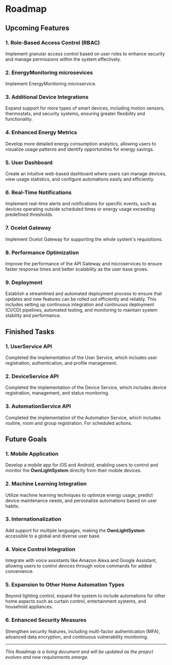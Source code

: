 # Roadmap

## Upcoming Features

### 1. Role-Based Access Control (RBAC)

Implement granular access control based on user roles to enhance security and manage permissions within the system effectively.

### 2. EnergyMonitoring microsevices

Implement EnergyMonitoring microservice.

### 3. Additional Device Integrations

Expand support for more types of smart devices, including motion sensors, thermostats, and security systems, ensuring greater flexibility and functionality.

### 4. Enhanced Energy Metrics

Develop more detailed energy consumption analytics, allowing users to visualize usage patterns and identify opportunities for energy savings.

### 5. User Dashboard

Create an intuitive web-based dashboard where users can manage devices, view usage statistics, and configure automations easily and efficiently.

### 6. Real-Time Notifications

Implement real-time alerts and notifications for specific events, such as devices operating outside scheduled times or energy usage exceeding predefined thresholds.

### 7. Ocelot Gateway

Implement Ocelot Gateway for supporting the whole system's requisitions.

### 8. Performance Optimization

Improve the performance of the API Gateway and microservices to ensure faster response times and better scalability as the user base grows.

### 9. Deployment

Establish a streamlined and automated deployment process to ensure that updates and new features can be rolled out efficiently and reliably. This includes setting up continuous integration and continuous deployment (CI/CD) pipelines, automated testing, and monitoring to maintain system stability and performance.

## Finished Tasks

### 1. UserService API

Completed the implementation of the User Service, which includes user registration, authentication, and profile management.

### 2. DeviceService API

Completed the implementation of the Device Service, which includes device registration, management, and status monitoring.

### 3. AutomationService API

Completed the implementation of the Automation Service, which includes routine, room and group registration. For scheduled actions.

## Future Goals

### 1. Mobile Application

Develop a mobile app for iOS and Android, enabling users to control and monitor the **OwnLightSystem** directly from their mobile devices.

### 2. Machine Learning Integration

Utilize machine learning techniques to optimize energy usage, predict device maintenance needs, and personalize automations based on user habits.

### 3. Internationalization

Add support for multiple languages, making the **OwnLightSystem** accessible to a global and diverse user base.

### 4. Voice Control Integration

Integrate with voice assistants like Amazon Alexa and Google Assistant, allowing users to control devices through voice commands for added convenience.

### 5. Expansion to Other Home Automation Types

Beyond lighting control, expand the system to include automations for other home aspects such as curtain control, entertainment systems, and household appliances.

### 6. Enhanced Security Measures

Strengthen security features, including multi-factor authentication (MFA), advanced data encryption, and continuous vulnerability monitoring.

---

*This Roadmap is a living document and will be updated as the project evolves and new requirements emerge.*

